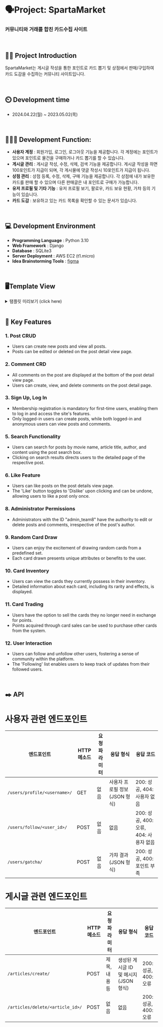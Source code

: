 # 🗣️Project: SpartaMarket
### 커뮤니티와 거래를 합친 카드수집 사이트

<br>

## 👨‍🏫 Project Introduction
SpartaMarket는 게시글 작성을 통한 포인트로 카드 뽑기 및 상점에서 판매/구입하여 카드 도감을 수집하는 커뮤니티 사이트입니다.

<br>

## ⏲️ Development time
- 2024.04.22(월) ~ 2023.05.02(목)
<br>

## 🧑‍🤝‍🧑 Development Function: 
- **사용자 계정** : 회원가입, 로그인, 로그아웃 기능을 제공합니다. 각 계정에는 포인트가 있으며 포인트로 물건을 구매하거나 카드 뽑기를 할 수 있습니다.
- **게시글 관리** : 게시글 작성, 수정, 삭제, 검색 기능을 제공합니다. 게시글 작성을 하면 100포인트가 지급이 되며, 각 게시물에 댓글 작성시 10포인트가 지급이 됩니다.
- **상점 관리** : 상점 등록, 수정, 삭제, 구매 기능을 제공합니다. 각 상점에 내가 보유한 카드를 판매 할 수 있으며 다른 판매글은 내 포인트로 구매가 가능합니다.
- **유저 프로필 및 기타 기능** : 유저 프로필 보기, 팔로우, 카드 보유 현황, 가챠 등의 기능이 있습니다.
- **카드 도감** : 보유하고 있는 카드 목록을 확인할 수 있는 문서가 있습니다.

<br>

## 💻 Development Environment
- **Programming Language** : Python 3.10
- **Web Framework** : Django
- **Database** : SQLite3 
- **Server Deployment** : AWS EC2 (t1.micro)
- **Idea Brainstorming Tools** : [figma](https://www.figma.com/board/AUgJMaoptrCo32HkvGSYhS/sparta_market?node-id=0-1&t=ejx4qWt9wHHgTUV4-1)

<br>

## 🖥️Template View

<details>
<summary> 탬플릿 미리보기 (click here) </summary>
<div markdown="1">       

## **index**
- 네브바에는 유저의 정보 밑 바로가기 중단에는 최근에 작성된 게시글과 판매글 하단에는 메인, 도감확인, 웹페이지 사용법이 표기

![image](https://github.com/billyhyunjun/sparta_market/assets/157565164/58633751-83ce-46f6-9091-e8161ac4d079)


## **login**
- 로그인 및 회원가입
  
![image](https://github.com/billyhyunjun/sparta_market/assets/157565164/c654bec2-1f11-4ee2-916e-b146ad67a55f)


## **signup**
  
![image](https://github.com/billyhyunjun/sparta_market/assets/157565164/7d1517f5-7446-4ea0-97a8-00bf85a1b0fe)


## **articles**
- 최신순의 게시글 표기되며 검색이 가능하며 정렬이 가능
  
![image](https://github.com/billyhyunjun/sparta_market/assets/157565164/6e6c8e1d-5f52-4c96-824b-3704c44d826b)


## **articles/create**
- 이미지 첨부 및 해시태그를 넣어서 작성이 가능. 글 작성시 100포인트 추가.
  
![image](https://github.com/billyhyunjun/sparta_market/assets/157565164/9b6dac65-794e-4c71-85d1-c8775414e1aa)


## **article/view**
- 게시글의 좋아요 및 작성자의 프로필 확인이 가능하고 댓글 작성 시 10포인트를 받습니다.
  
![image](https://github.com/billyhyunjun/sparta_market/assets/157565164/74c31c21-d1f1-4759-95b9-6906c3322f57)


## **article/update**
- 작성자의 아이디 또는 관리자 아이디로 접속시 삭제 또는 수정 가능.
  
![image](https://github.com/billyhyunjun/sparta_market/assets/157565164/acdf22a4-2609-4152-a4e8-ace3a36d88b5)


## **hashtag**
- 해시태그를 눌러 해당 해시태그와 관련된 글을 확인 할 수 있습니다.
  
![image](https://github.com/billyhyunjun/sparta_market/assets/157565164/8fb60b49-0c8f-422a-8c4c-f9dc36fc523b)


## **gatcha**
-  1회당 100포인트를 사용하여 50가지의 카드중에 랜덤 흭득.
  
![image](https://github.com/billyhyunjun/sparta_market/assets/157565164/25717d3e-2c55-4fef-a680-193fedb27ac6)

![image](https://github.com/billyhyunjun/sparta_market/assets/157565164/72504d46-39b5-413b-8c46-dfffd049c81f)


## **my_card**
- 현재 보유한 총 카드 수 및 도감 완성 목록을 확인 가능.
  
![image](https://github.com/billyhyunjun/sparta_market/assets/157565164/dbf5bf2c-5914-471b-8f9f-6a620cdccd76)


## **stores**
- 카드를 판매 하는 페이지, 보유 포인트로 구매 가능.
  
![image](https://github.com/billyhyunjun/sparta_market/assets/157565164/516f972b-4afa-478f-813c-63d5a11098b7)


## **store/create**
- 보유한 카드중 선택하여 판매.
  
![image](https://github.com/billyhyunjun/sparta_market/assets/157565164/50c72736-12c8-4ca8-ba89-ae9f55cffe51)


## **my_sell_card**
- 보유한 모든 카드를 볼 수 있으며, 중복된 카드를 선택하여 상점 판매.
  
![image](https://github.com/billyhyunjun/sparta_market/assets/157565164/89b27c66-4ab6-443b-b518-6f4081d1cbdd)


## **store/view**
- 작성된 게시글을 확인, 포인트로 구매 가능.
  
![image](https://github.com/billyhyunjun/sparta_market/assets/157565164/3f9c3b8f-80d7-4e21-93aa-51b9ddbe5919)


## **store/update**
- 수정 시 카드변경은 불가능, 가격 또는 내용 변경 가능.

![image](https://github.com/billyhyunjun/sparta_market/assets/157565164/0a68725f-2d10-41ab-a817-ea8e1a1144bf)


## **card_document**
- 카드 도감 확인.
  
![image](https://github.com/billyhyunjun/sparta_market/assets/157565164/dfcbfda4-f0a7-4a5e-83d5-e6d6c73dc368)


## **adout**
- 웹페이지 설명.
  
![image](https://github.com/billyhyunjun/sparta_market/assets/157565164/a8e43458-d9c5-4a5d-ae1a-e35443c573c5)


## **profile**
- 팔로우 기능 및 프로필 수정 삭제.
  
![image](https://github.com/billyhyunjun/sparta_market/assets/157565164/8261b827-0d3d-4902-97d0-0021209405fc)


## **profile, update**
- 프로필의 사진과 이름 비밀번호가 수정이 가능하나 아이디를 변경할 수는 없습니다.
  
![image](https://github.com/billyhyunjun/sparta_market/assets/157565164/0014ddba-02d5-4d83-8ea4-ad340b310785)


## **like_view**
- 해당 프로필 유저가 좋아요를 누른 게시물을 확인 가능.
  
![image](https://github.com/billyhyunjun/sparta_market/assets/157565164/40c348d7-40a2-46b5-bd77-69136d709161)


</div>
</details>
<br>

## 📌 Key Features

### 1. Post CRUD
   - Users can create new posts and view all posts.
   - Posts can be edited or deleted on the post detail view page.

### 2. Comment CRD
   - All comments on the post are displayed at the bottom of the post detail view page.
   - Users can create, view, and delete comments on the post detail page.

### 3. Sign Up, Log In
   - Membership registration is mandatory for first-time users, enabling them to log in and access the site's features.
   - Only logged-in users can create posts, while both logged-in and anonymous users can view posts and comments.
     
### 5.  Search Functionality
   - Users can search for posts by movie name, article title, author, and content using the post search box.
   - Clicking on search results directs users to the detailed page of the respective post.

### 6. Like Feature
   - Users can like posts on the post details view page.
   - The 'Like' button toggles to 'Dislike' upon clicking and can be undone, allowing users to like a post only once.
     
### 8. Administrator Permissions
   - Administrators with the ID "admin_team8" have the authority to edit or delete posts and comments, irrespective of the post's author.

### 9. Random Card Draw
   - Users can enjoy the excitement of drawing random cards from a predefined set.
   - Each card drawn presents unique attributes or benefits to the user.

### 10. Card Inventory
   - Users can view the cards they currently possess in their inventory.
   - Detailed information about each card, including its rarity and effects, is displayed.
   
### 11. Card Trading
   - Users have the option to sell the cards they no longer need in exchange for points.
   - Points acquired through card sales can be used to purchase other cards from the system.
   
### 12. User Interaction
   - Users can follow and unfollow other users, fostering a sense of community within the platform.
   - The 'Following' list enables users to keep track of updates from their followed users.

<br> 

## ✒️ API

# 사용자 관련 엔드포인트

| 엔드포인트                      | HTTP 메소드 | 요청 파라미터               | 응답 형식                           | 응답 코드                 |
|--------------------------------|-------------|-----------------------------|-------------------------------------|---------------------------|
| `/users/profile/<username>/`   | GET         | 없음                        | 사용자 프로필 정보(JSON 형식)      | 200: 성공, 404: 사용자 없음 |
| `/users/follow/<user_id>/`     | POST        | 없음                        | 없음                                | 200: 성공, 400: 오류, 404: 사용자 없음 |
| `/users/gatcha/`               | POST        | 없음                        | 가챠 결과(JSON 형식)               | 200: 성공, 400: 포인트 부족 |

# 게시글 관련 엔드포인트

| 엔드포인트                      | HTTP 메소드 | 요청 파라미터               | 응답 형식                           | 응답 코드                 |
|--------------------------------|-------------|-----------------------------|-------------------------------------|---------------------------|
| `/articles/create/`            | POST        | 제목, 내용 등               | 생성된 게시글 ID 및 메시지(JSON 형식) | 200: 성공, 400: 오류     |
| `/articles/delete/<article_id>/`| POST       | 없음                        | 없음                                | 200: 성공, 400: 오류     |



